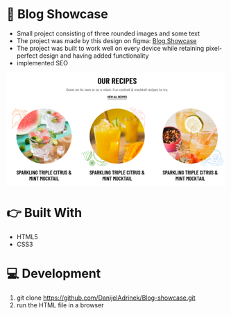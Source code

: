 # 📱 Blog Showcase
* Small project consisting of three rounded images and some text
* The project was made by this design on figma: [Blog Showcase](https://www.figma.com/file/8Npy3XVF2Vvt2e6PS8EZiG/Task-2-%2F-LD?node-id=0%3A1)
* The project was built to work well on every device while retaining pixel-perfect design and having added functionality
* implemented SEO

![Project Image](./assets/images/project-showcase.png)

# 👉 Built With
* HTML5
* CSS3

# 💻 Development
1. git clone https://github.com/DanijelAdrinek/Blog-showcase.git
2. run the HTML file in a browser